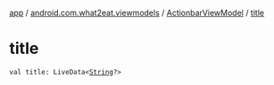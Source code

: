 [app](../../index.md) / [android.com.what2eat.viewmodels](../index.md) / [ActionbarViewModel](index.md) / [title](./title.md)

# title

`val title: LiveData<`[`String`](https://kotlinlang.org/api/latest/jvm/stdlib/kotlin/-string/index.html)`?>`